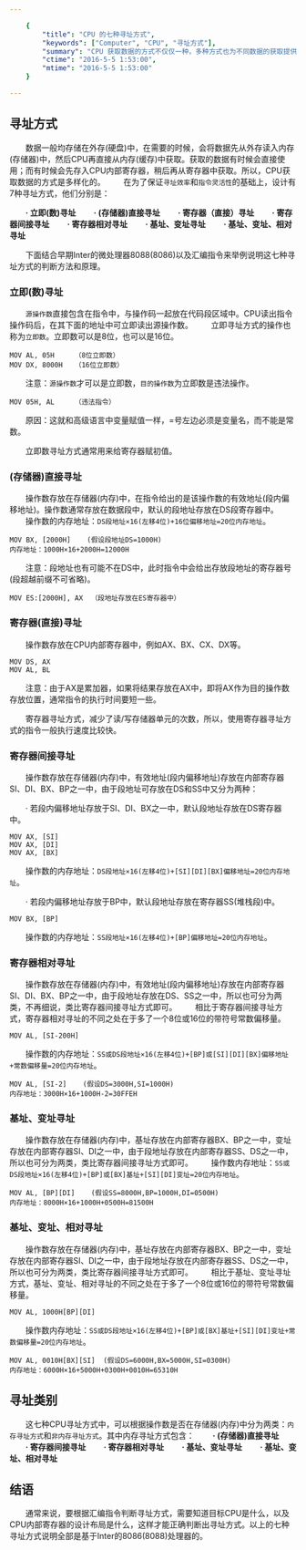```yaml
---

    {
        "title": "CPU 的七种寻址方式",
        "keywords": ["Computer", "CPU", "寻址方式"],
        "summary": "CPU 获取数据的方式不仅仅一种，多种方式也为不同数据的获取提供了不同的效率考量，保证了寻址效率与指令的灵活性。",
        "ctime": "2016-5-5 1:53:00",
        "mtime": "2016-5-5 1:53:00"
    }

--- 
```


## 寻址方式

　　数据一般均存储在外存(硬盘)中，在需要的时候，会将数据先从外存读入内存(存储器)中，然后CPU再直接从内存(缓存)中获取。获取的数据有时候会直接使用；而有时候会先存入CPU内部寄存器，稍后再从寄存器中获取。所以，CPU获取数据的方式是多样化的。
　　在为了保证`寻址效率`和`指令灵活性`的基础上，设计有7种寻址方式，他们分别是：

　　<b>· 立即(数)寻址
　　· (存储器)直接寻址
　　· 寄存器（直接）寻址
　　· 寄存器间接寻址
　　· 寄存器相对寻址
　　· 基址、变址寻址
　　· 基址、变址、相对寻址</b>

　　下面结合早期Inter的微处理器8088(8086)以及汇编指令来举例说明这七种寻址方式的判断方法和原理。

### 立即(数)寻址

　　`源操作数`直接包含在指令中，与操作码一起放在代码段区域中。CPU读出指令操作码后，在其下面的地址中可立即读出源操作数。
　　立即寻址方式的操作也称为`立即数`。立即数可以是8位，也可以是16位。

	MOV AL, 05H     （8位立即数）
	MOV DX, 8000H   （16位立即数）

　　注意：`源操作数`才可以是立即数，`目的操作数`为立即数是违法操作。

	MOV 05H, AL     （违法指令）

　　原因：这就和高级语言中变量赋值一样，=号左边必须是变量名，而不能是常数。

　　立即数寻址方式通常用来给寄存器赋初值。

### (存储器)直接寻址

　　操作数存放在存储器(内存)中，在指令给出的是该操作数的有效地址(段内偏移地址)。操作数通常存放在数据段中，默认的段地址存放在DS段寄存器中。
　　操作数的内存地址：`DS段地址×16(左移4位)+16位偏移地址=20位内存地址`。

	MOV BX, [2000H]    (假设段地址DS=1000H)
	内存地址：1000H×16+2000H=12000H 

　　注意：段地址也有可能不在DS中，此时指令中会给出存放段地址的寄存器号(段超越前缀不可省略)。

	MOV ES:[2000H], AX  （段地址存放在ES寄存器中）

### 寄存器(直接)寻址

　　操作数存放在CPU内部寄存器中，例如AX、BX、CX、DX等。

	MOV DS, AX
	MOV AL, BL

　　注意：由于AX是累加器，如果将结果存放在AX中，即将AX作为目的操作数存放位置，通常指令的执行时间要短一些。

　　寄存器寻址方式，减少了读/写存储器单元的次数，所以，使用寄存器寻址方式的指令一般执行速度比较快。

### 寄存器间接寻址

　　操作数存放在存储器(内存)中，有效地址(段内偏移地址)存放在内部寄存器SI、DI、BX、BP之一中，由于段地址可存放在DS和SS中又分为两种：

　　· 若段内偏移地址存放于SI、DI、BX之一中，默认段地址存放在DS寄存器中。

	MOV AX, [SI]
	MOV AX, [DI]
	MOV AX, [BX]

　　操作数的内存地址：`DS段地址×16(左移4位)+[SI][DI][BX]偏移地址=20位内存地址`。

　　· 若段内偏移地址存放于BP中，默认段地址存放在寄存器SS(堆栈段)中。

	MOV BX, [BP]

　　操作数的内存地址：`SS段地址×16(左移4位)+[BP]偏移地址=20位内存地址`。

### 寄存器相对寻址

　　操作数存放在存储器(内存)中，有效地址(段内偏移地址)存放在内部寄存器SI、DI、BX、BP之一中，由于段地址存放在DS、SS之一中，所以也可分为两类，不再细说，类比寄存器间接寻址方式即可。
　　相比于寄存器间接寻址方式，寄存器相对寻址的不同之处在于多了一个8位或16位的带符号常数偏移量。

	MOV AL, [SI-200H]

　　操作数的内存地址：`SS或DS段地址×16(左移4位)+[BP]或[SI][DI][BX]偏移地址+常数偏移量=20位内存地址`。

	MOV AL, [SI-2]    (假设DS=3000H,SI=1000H)
	内存地址：3000H×16+1000H-2=30FFEH

### 基址、变址寻址

　　操作数存放在存储器(内存)中，基址存放在内部寄存器BX、BP之一中，变址存放在内部寄存器SI、DI之一中，由于段地址存放在内部寄存器SS、DS之一中，所以也可分为两类，类比寄存器间接寻址方式即可。
　　操作数内存地址：`SS或DS段地址×16(左移4位)+[BP]或[BX]基址+[SI][DI]变址=20位内存地址`。

	MOV AL, [BP][DI]    (假设SS=8000H,BP=1000H,DI=0500H)
	内存地址：8000H×16+1000H+0500H=81500H

### 基址、变址、相对寻址

　　操作数存放在存储器(内存)中，基址存放在内部寄存器BX、BP之一中，变址存放在内部寄存器SI、DI之一中，由于段地址存放在内部寄存器SS、DS之一中，所以也可分为两类，类比寄存器间接寻址方式即可。
　　相比于基址、变址寻址方式，基址、变址、相对寻址的不同之处在于多了一个8位或16位的带符号常数偏移量。

	MOV AL, 1000H[BP][DI]

　　操作数内存地址：`SS或DS段地址×16(左移4位)+[BP]或[BX]基址+[SI][DI]变址+常数偏移量=20位内存地址`。

	MOV AL, 0010H[BX][SI]  (假设DS=6000H,BX=5000H,SI=0300H)
	内存地址：6000H×16+5000H+0300H+0010H=65310H

## 寻址类别

　　这七种CPU寻址方式中，可以根据操作数是否在存储器(内存)中分为两类：`内存寻址方式`和`非内存寻址方式`。其中内存寻址方式包含：
　　<b>· (存储器)直接寻址
　　· 寄存器间接寻址
　　· 寄存器相对寻址
　　· 基址、变址寻址
　　· 基址、变址、相对寻址</b>

## 结语

　　通常来说，要根据汇编指令判断寻址方式，需要知道目标CPU是什么，以及CPU内部寄存器的设计布局是什么，这样才能正确判断出寻址方式。以上的七种寻址方式说明全部是基于Inter的8086(8088)处理器的。